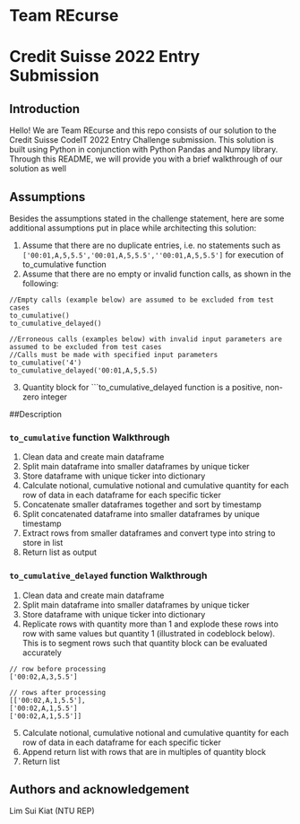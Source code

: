 # Team REcurse
# Credit Suisse 2022 Entry Submission 

## Introduction
Hello! We are Team REcurse and this repo consists of our solution to the Credit Suisse CodeIT 2022 Entry Challenge submission. This solution is built using Python in conjunction with Python Pandas and Numpy library. Through this README, we will provide you with a brief walkthrough of our solution as well 

## Assumptions
Besides the assumptions stated in the challenge statement, here are some additional assumptions put in place while architecting this solution: 
1. Assume that there are no duplicate entries, i.e. no statements such as ```['00:01,A,5,5.5','00:01,A,5,5.5',''00:01,A,5,5.5']``` for execution of to_cumulative function
2. Assume that there are no empty or invalid function calls, as shown in the following:

```
//Empty calls (example below) are assumed to be excluded from test cases
to_cumulative() 
to_cumulative_delayed()

//Erroneous calls (examples below) with invalid input parameters are assumed to be excluded from test cases 
//Calls must be made with specified input parameters 
to_cumulative('4')  
to_cumulative_delayed('00:01,A,5,5.5) 
```
3. Quantity block for ```to_cumulative_delayed function is a positive, non-zero integer

##Description
### ```to_cumulative``` function Walkthrough
1. Clean data and create main dataframe
2. Split main dataframe into smaller dataframes by unique ticker
3. Store dataframe with unique ticker into dictionary
4. Calculate notional, cumulative notional and cumulative quantity for each row of data in each dataframe for each specific ticker
5. Concatenate smaller dataframes together and sort by timestamp
6. Split concatenated dataframe into smaller dataframes by unique timestamp
7. Extract rows from smaller dataframes and convert type into string to store in list
8. Return list as output

### ```to_cumulative_delayed``` function Walkthrough
1. Clean data and create main dataframe
2. Split main dataframe into smaller dataframes by unique ticker
3. Store dataframe with unique ticker into dictionary
4. Replicate rows with quantity more than 1 and explode these rows into row with same values but quantity 1 (illustrated in codeblock below). This is to segment rows such that quantity block can be evaluated accurately

```
// row before processing
['00:02,A,3,5.5'] 

// rows after processing
[['00:02,A,1,5.5'],
['00:02,A,1,5.5'] 
['00:02,A,1,5.5']]
``` 
5. Calculate notional, cumulative notional and cumulative quantity for each row of data in each dataframe for each specific ticker
6. Append return list with rows that are in multiples of quantity block
7. Return list

## Authors and acknowledgement
Lim Sui Kiat (NTU REP)
